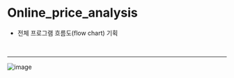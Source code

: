 
# Online_price_analysis

- 전체 프로그램 흐름도(flow chart) 기획

<br>

----

![image](https://user-images.githubusercontent.com/79825411/116612318-5c9b9c80-a972-11eb-8cbc-eda82de27b3d.png)
